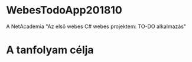 # WebesTodoApp201810
A NetAcademia "Az első webes C# webes projektem: TO-DO alkalmazás"

# A tanfolyam célja
